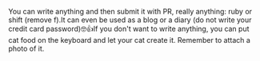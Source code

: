 You can write anything and then submit it with PR, really anything: ruby or shift (remove f).It can even be used as a blog or a diary (do not write your credit card password)🤓👍If you don't want to write anything, you can put cat food on the keyboard and let your cat create it. Remember to attach a photo of it. 
